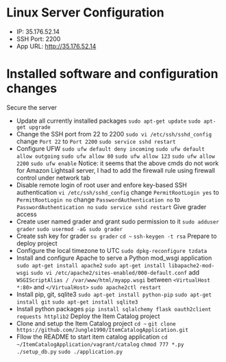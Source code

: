 # Linux Server Configuration
- IP: 35.176.52.14
- SSH Port: 2200
- App URL: http://35.176.52.14

# Installed software and configuration changes
Secure the server
- Update all currently installed packages
`sudo apt-get update`
`sudo apt-get upgrade`
- Change the SSH port from 22 to 2200
`sudo vi /etc/ssh/sshd_config`
change `Port 22` to `Port 2200`
`sudo service sshd restart`
- Configure UFW
`sudo ufw default deny incoming`
`sudo ufw default allow outgoing`
`sudo ufw allow 80`
`sudo ufw allow 123`
`sudo ufw allow 2200`
`sudo ufw enable`
Notice: it seems that the above cmds do not work for Amazon Lightsail server, I had to add the firewall rule using firewall control under network tab
- Disable remote login of root user and enfore key-based SSH authentication
`vi /etc/ssh/sshd_config`
change `PermitRootLogin yes` to `PermitRootLogin no`
change `PasswordAuthentication no` to `PasswordAuthentication no`
`sudo service sshd restart`
Give grader access
- Create user named grader and grant sudo permission to it
`sudo adduser grader`
`sudo usermod -aG sudo grader`
- Create ssh key for grader
`su grader`
`cd ~`
`ssh-keygen -t rsa`
Prepare to deploy project
- Configure the local timezone to UTC
`sudo dpkg-reconfigure tzdata`
- Install and configure Apache to serve a Python mod_wsgi application
`sudo apt-get install apache2`
`sudo apt-get install libapache2-mod-wsgi`
`sudo vi /etc/apache2/sites-enabled/000-default.conf`
add `WSGIScriptAlias / /var/www/html/myapp.wsgi` between `<VirtualHost *:80>` and `</VirtualHost>`
`sudo apache2ctl restart`
- Install pip, git, sqlite3
`sudo apt-get install python-pip`
`sudo apt-get install git`
`sudo apt-get install sqlite3`
- Install python packages
`pip install sqlalchemy flask oauth2client requests httplib2`
Deploy the Item Catalog project
- Clone and setup the Item Catalog project
`cd ~`
`git clone https://github.com/Jungle1990/ItemCatalogApplication.git`
- Fllow the README to start item catalog application
`cd ~/ItemCatalogApplication/vagrant/catalog`
`chmod 777 *.py`
`./setup_db.py`
`sudo ./application.py`